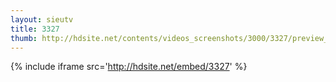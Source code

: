 ```yaml
---
layout: sieutv
title: 3327
thumb: http://hdsite.net/contents/videos_screenshots/3000/3327/preview_360p.mp4.jpg
---
```

{% include iframe src='http://hdsite.net/embed/3327' %}
 
